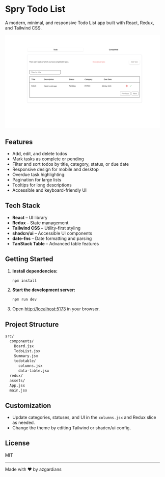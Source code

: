 # Spry Todo List

A modern, minimal, and responsive Todo List app built with React, Redux, and Tailwind CSS.

![Screenshot](./src/assets/image.png)

## Features

- Add, edit, and delete todos
- Mark tasks as complete or pending
- Filter and sort todos by title, category, status, or due date
- Responsive design for mobile and desktop
- Overdue task highlighting
- Pagination for large lists
- Tooltips for long descriptions
- Accessible and keyboard-friendly UI

## Tech Stack

- **React** – UI library
- **Redux** – State management
- **Tailwind CSS** – Utility-first styling
- **shadcn/ui** – Accessible UI components
- **date-fns** – Date formatting and parsing
- **TanStack Table** – Advanced table features

## Getting Started

1. **Install dependencies:**
   ```bash
   npm install
   ```
2. **Start the development server:**
   ```bash
   npm run dev
   ```
3. Open [http://localhost:5173](http://localhost:5173) in your browser.

## Project Structure

```
src/
  components/
    Board.jsx
    TodoList.jsx
    Summary.jsx
    todotable/
      columns.jsx
      data-table.jsx
  redux/
  assets/
  App.jsx
  main.jsx
```

## Customization

- Update categories, statuses, and UI in the `columns.jsx` and Redux slice as needed.
- Change the theme by editing Tailwind or shadcn/ui config.

## License

MIT

---

Made with ❤️ by azgardians
